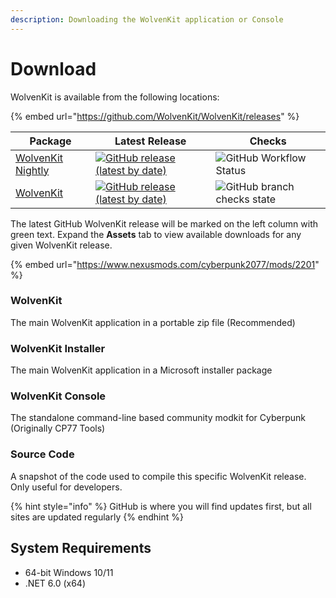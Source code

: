 ```yaml
---
description: Downloading the WolvenKit application or Console
---
```


# Download

WolvenKit is available from the following locations:

{% embed url="https://github.com/WolvenKit/WolvenKit/releases" %}

| Package                                                                       | Latest Release                                                                                                                                                                              | Checks                                                                                                         |
| ----------------------------------------------------------------------------- | ------------------------------------------------------------------------------------------------------------------------------------------------------------------------------------------- | -------------------------------------------------------------------------------------------------------------- |
| [WolvenKit Nightly](https://github.com/WolvenKit/WolvenKit-nightly-releases/) | [![GitHub release (latest by date)](https://img.shields.io/github/v/release/WolvenKit/WolvenKit-nightly-releases)](https://github.com/WolvenKit/WolvenKit-nightly-releases/releases/latest) | ![GitHub Workflow Status](https://img.shields.io/github/workflow/status/WolvenKit/WolvenKit/WolvenKit-Nightly) |
| [WolvenKit](https://github.com/WolvenKit/WolvenKit/)                          | [![GitHub release (latest by date)](https://img.shields.io/github/v/release/WolvenKit/WolvenKit)](https://github.com/WolvenKit/WolvenKit/releases/latest)                                   | ![GitHub branch checks state](https://img.shields.io/github/workflow/status/WolvenKit/WolvenKit/check-only)    |

The latest GitHub WolvenKit release will be marked on the left column with green text. Expand the **Assets** tab to view available downloads for any given WolvenKit release.

{% embed url="https://www.nexusmods.com/cyberpunk2077/mods/2201" %}

### WolvenKit

The main WolvenKit application in a portable zip file (Recommended)

### WolvenKit Installer

The main WolvenKit application in a Microsoft installer package

### WolvenKit Console

The standalone command-line based community modkit for Cyberpunk (Originally CP77 Tools)

### Source Code

A snapshot of the code used to compile this specific WolvenKit release. Only useful for developers.

{% hint style="info" %}
GitHub is where you will find updates first, but all sites are updated regularly
{% endhint %}

## System Requirements

* 64-bit Windows 10/11
* .NET 6.0 (x64)
